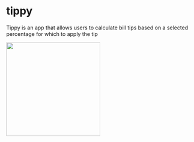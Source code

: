 # tippy
Tippy is an app that allows users to calculate bill tips based on a selected percentage for which to apply the tip

<img src="http://g.recordit.co/Mgynpr9mFt.gif" width=250>
